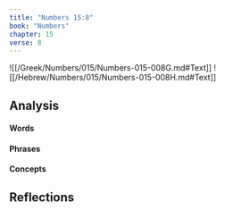 ```yaml
---
title: "Numbers 15:8"
book: "Numbers"
chapter: 15
verse: 8
---
```

![[/Greek/Numbers/015/Numbers-015-008G.md#Text]]
![[/Hebrew/Numbers/015/Numbers-015-008H.md#Text]]

## Analysis

#### Words

#### Phrases

#### Concepts

## Reflections
